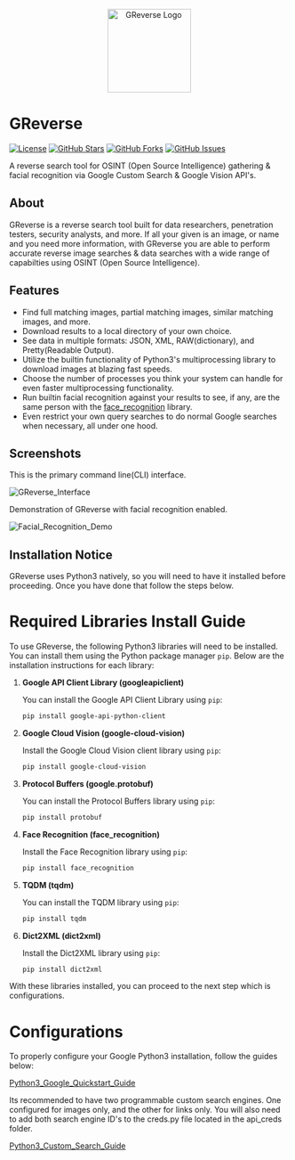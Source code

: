 <p align="center">
  <img src="https://i.imgur.com/m9cOCGs.png" alt="GReverse Logo" width="150">
</p>

# GReverse

[![License](https://img.shields.io/badge/License-GPL%203.0%20with%20AGPL%203.0-blue.svg)](LICENSE)
[![GitHub Stars](https://img.shields.io/github/stars/Th3Tr1ckst3r/GReverse)](https://github.com/Th3Tr1ckst3r/GReverse/stargazers)
[![GitHub Forks](https://img.shields.io/github/forks/Th3Tr1ckst3r/GReverse)](https://github.com/Th3Tr1ckst3r/GReverse/network/members)
[![GitHub Issues](https://img.shields.io/github/issues/Th3Tr1ckst3r/GReverse)](https://github.com/Th3Tr1ckst3r/GReverse/issues)

A reverse search tool for OSINT (Open Source Intelligence) gathering & facial recognition via Google Custom Search & Google Vision API's.

## About

GReverse is a reverse search tool built for data researchers, penetration testers, security analysts, and more. If all your given is an image, or name and
you need more information, with GReverse you are able to perform accurate reverse image searches & data searches with a wide 
range of capabilties using OSINT (Open Source Intelligence).

## Features

- Find full matching images, partial matching images, similar matching images, and more.
- Download results to a local directory of your own choice.
- See data in multiple formats: JSON, XML, RAW(dictionary), and Pretty(Readable Output).
- Utilize the builtin functionality of Python3's multiprocessing library to download images at blazing fast speeds.
- Choose the number of processes you think your system can handle for even faster multiprocessing functionality.
- Run builtin facial recognition against your results to see, if any, are the same person with the [face_recognition](https://pypi.org/project/face-recognition/) library.
- Even restrict your own query searches to do normal Google searches when necessary, all under one hood.

## Screenshots

This is the primary command line(CLI) interface.

![GReverse_Interface](https://i.imgur.com/2gvqRJs.png)

Demonstration of GReverse with facial recognition enabled.

![Facial_Recognition_Demo](https://i.imgur.com/Ho3Fxan.png)

## Installation Notice

GReverse uses Python3 natively, so you will need to have it installed before proceeding. Once you have done that follow
the steps below.

# Required Libraries Install Guide

To use GReverse, the following Python3 libraries will need to be installed. You can install them using the Python package manager `pip`.
Below are the installation instructions for each library:

1. **Google API Client Library (googleapiclient)**

    You can install the Google API Client Library using `pip`:
    
    ```bash
    pip install google-api-python-client
    ```

2. **Google Cloud Vision (google-cloud-vision)**

    Install the Google Cloud Vision client library using `pip`:
    
    ```bash
    pip install google-cloud-vision
    ```

3. **Protocol Buffers (google.protobuf)**

    You can install the Protocol Buffers library using `pip`:
    
    ```bash
    pip install protobuf
    ```

4. **Face Recognition (face_recognition)**

    Install the Face Recognition library using `pip`:
    
    ```bash
    pip install face_recognition
    ```

5. **TQDM (tqdm)**

    You can install the TQDM library using `pip`:
    
    ```bash
    pip install tqdm
    ```

6. **Dict2XML (dict2xml)**

    Install the Dict2XML library using `pip`:
    
    ```bash
    pip install dict2xml
    ```

With these libraries installed, you can proceed to the next step which is configurations.

# Configurations

To properly configure your Google Python3 installation, follow the guides below:

[Python3_Google_Quickstart_Guide](https://developers.google.com/docs/api/quickstart/python)

Its recommended to have two programmable custom search engines. One configured for images only, and the other for links only.
You will also need to add both search engine ID's to the creds.py file located in the api_creds folder.

[Python3_Custom_Search_Guide](https://developers.google.com/custom-search/docs/overview)

